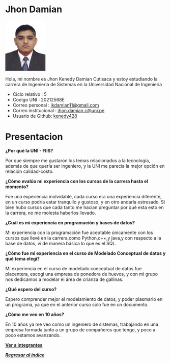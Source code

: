 # Jhon Damian

<img src="kenedydamian.jpg" alt="Kenedy Damian" style="width: 25%; height: auto;" />

Hola, mi nombre es Jhon Kenedy Damian Cutisaca y estoy estudiando la carrera de Ingenieria de Sistemas en la Universidad Nacional de Ingenieria

* Ciclo relativo : 5
* Codigo UNI : 20212568E
* Correo personal : jkdamian11@gmail.com
* Correo institucional : jhon.damian.c@uni.pe
* Usuario de Github: [kenedy428](https://github.com/kenedy428) 

# Presentacion

**¿Por qué la UNI - FIIS?**

Por que siempre me gustaron los temas relacionados a la tecnología, además de que quería ser ingeniero, y la UNI me parecía la mejor opción en relación calidad-costo.

**¿Cómo evalúo mi experiencia con los cursos de la carrera hasta el momento?**

Fue una experiencia inolvidable, cada curso era una experiencia diferente, en un curso podría estar tranquilo y gustoso, y en otro andaría estresado. Si bien hubo cursos que cada tanto me hacían preguntar por qué esta esto en la carrera, no me molesta haberlos llevado.

**¿Cuál es mi experiencia en programación y bases de datos?**

Mi experiencia con la programación fue aceptable únicamente con los cursos que llevé en la carrera,como Python,c++,y java,y con respecto a la base de datos, vi de manera básica lo que es el SQL.

**¿Cómo fue mi experiencia en el curso de Modelado Conceptual de datos y qué tema elegí?**

Mi experiencia en el curso de modelado conceptual de datos fue placentera, escogí una empresa de ponedora de huevos, y con mi grupo nos dedicamos a modelar el área de crianza de gallinas.

**¿Qué espero del curso?**

Espero comprender mejor el modelamiento de datos, y poder plasmarlo en un programa, ya que en el anterior curso solo fue en un documento.

**¿Cómo me veo en 10 años?**

En 10 años ya me veo como un ingeniero de sistemas, trabajando en una empresa formada junto a un grupo de compañeros que tengo, y poco a poco estamos avanzando.

**[Ver a integrantes](../integrantes.md)**

***[Regresar al índice](../../README.md)***
